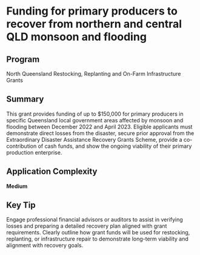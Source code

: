 # Funding for primary producers to recover from northern and central QLD monsoon and flooding
  
## Program
North Queensland Restocking, Replanting and On-Farm Infrastructure Grants

## Summary
This grant provides funding of up to $150,000 for primary producers in specific Queensland local government areas affected by monsoon and flooding between December 2022 and April 2023. Eligible applicants must demonstrate direct losses from the disaster, secure prior approval from the Extraordinary Disaster Assistance Recovery Grants Scheme, provide a co-contribution of cash funds, and show the ongoing viability of their primary production enterprise.

## Application Complexity
**Medium**

## Key Tip
Engage professional financial advisors or auditors to assist in verifying losses and preparing a detailed recovery plan aligned with grant requirements. Clearly outline how grant funds will be used for restocking, replanting, or infrastructure repair to demonstrate long-term viability and alignment with recovery goals.
